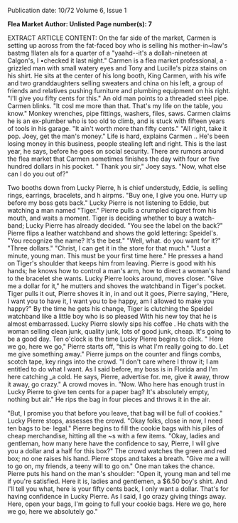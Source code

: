 Publication date: 10/72
Volume 6, Issue 1

**Flea Market**
**Author: Unlisted**
**Page number(s): 7**

EXTRACT ARTICLE CONTENT:
On the far side of the market, 
Carmen is setting up across from the 
fat-faced boy who is selling his 
mother-in~law's bastmg !llaten als 
for a quarter of a "yaahd--it's a 
dollah-nineteen at Calgon's, I 
•checked it last night." Carmen 
is a flea market professional, a · 
grizzled man with small watery 
eyes and Tony and Lucille's pizza 
stains on his shirt. He sits at the 
center of his long booth, King 
Carmen, with his wife and two 
granddaughters selling sweaters and 
china on his left, a group of 
friends and relatives pushing 
furniture and plumbing equipment 
on his right. 
"I'll give you fifty cents for this." 
An old man points to a threaded 
steel pipe. 
Carmen blinks. "It cosl me more 
than that. That's my life on the 
table, you know." Monkey wrenches, 
pipe fittings, washers, files, saws. 
Carmen claims he is an ex-plumber 
who is too old to climb, and is stuck 
with fifteen years of tools in his 
garage. 
"It ain't worth more than fifty 
cents." 
"All right, take it pop. Joey, get 
the man's money." Life is hard, 
explains Carmen .. He's been losing 
money in this business, people 
stealing left and right. This is the 
last year, he says, before he goes 
on social security. There are rumors 
around the flea market that 
Carmen sometimes finishes the 
day with four or five hundred 
dollars in his pocket. 
" Thank you sir," Joey says. 
"Now, what else can I do you out 
of?" 


Two booths down from Lucky 
Pierre, h is chief understudy, Eddie, 
is selling rings, earrings, bracelets, 
and h airpms. "Buy one, I give you 
one. Hurry up before my boss 
gets back." Lucky Pierre is not 
listening to Eddie, but watching a 
man named "Tiger." Pierre pulls 
a crumpled cigaret from his mouth, 
and waits a moment. Tiger is 
deciding whether to buy a watch-
band; Lucky Pierre has already 
decided. 
"You see the label on the back?" 
Pierre flips a leather watchband and 
shows the gold lettering: Speidel's. 
"You recognize the name? It's 
the best." 
"Well, what. do you want for it?" 
"Three dollars." 
"Christ, I can get it in the store 
for that much." 
"Just a minute, young man. This 
must be your first time here." He 
presses a hand on Tiger's shoulder 
that keeps him from leaving. Pierre 
is good with his hands; he knows 
how to control a man's arm, how 
to direct a woman's hand to the 
bracelet she wants. Lucky Pierre 
looks around, moves closer. "Give 
me a dollar for it," he mutters and 
shoves the watchband in Tiger's 
pocket. Tiger pulls it out, Pierre 
shoves it in, in and out it goes, 
Pierre saying, "Here, I want you 
to have it, I want you to be happy, 
am I allowed to make you happy?" 
By the time he gets his change, 
Tiger is clutching the Speidel 
watchband like a little boy who is 
so pleased With his new toy that 
he is almost embarrassed. 
Lucky Pierre slowly sips his coffee . 
He chats with the woman selling 
clean junk, quality junk, lots 
of good junk, cheap. It's going 
to be a good day. 
Ten o'clock is the time Lucky 
Pierre begins to click. 
" Here we go, here we go," Pierre 
starts off, "this is what I'm really 
going to do. Let me give something 
away." Pierre jumps on the 
counter and flings combs, scotch 
tape, key rings into the crowd. 
"I don't care where I throw it; 
I am entitled to do what I want. 
As I said before, my boss is in 
Florida and I'm here catching _a 
cold. He says, Pierre, advertise 
for. me, give it away, throw it 
away, go crazy." A crowd moves 
in. 
"Now. Who here has enough 
trust in Lucky Pierre to give ten 
cents for a paper bag? It's 
absolutely empty, nothing but air." 
He rips the bag in four pieces and 
throws it in the air. 


"But, I promise you that before 
you leave, that bag will be full of 
cookies." Lucky Pierre stops, 
assesses the crowd. "Okay folks, 
close in now, I need ten bags to be· 
legal." Pierre begins to fill the 
cookie bags with his piles of 
cheap merchandise, hitting all the 
~s with a few items. 
"Okay, ladies and gentleman, how 
many here have the confidence to 
say, Pierre, I will give you a dollar 
and a half for this box?" The crowd 
watches the green and red box; no 
one raises his hand. Pierre stops and 
takes a breath. "Give me a will to 
go on, my friends, a teeny will to 
go on." 
One man takes the chance. Pierre 
puts his hand on the man's shoulder: 
"Open it, young man and tell me 
if you're satisfied. Here it is, ladies 
and gentlemen, a $6.50 boy's shirt. 
And I'll tell you what, here is 
your fifty cents back, I only want 
a dollar. That's for having 
confidence in Lucky Pierre. As 
I said, I go crazy giving things 
away. Here, open your bags, I'm 
going to full your cookie bags. 
Here we go, here we go, here we 
absolutely go."